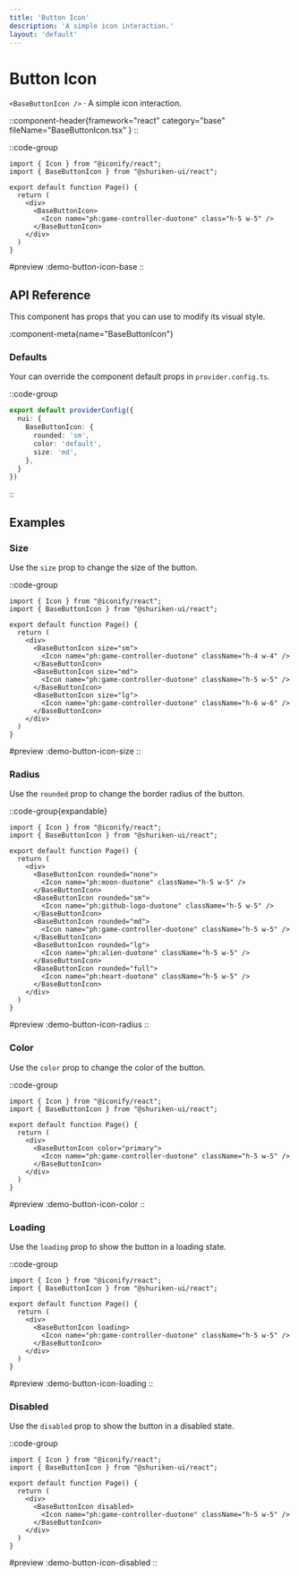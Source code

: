 ```yaml
---
title: 'Button Icon'
description: 'A simple icon interaction.'
layout: 'default'
---
```


# Button Icon

`<BaseButtonIcon />` · A simple icon interaction.

::component-header{framework="react" category="base" fileName="BaseButtonIcon.tsx" }
::

::code-group

```tsx [DemoButtonIconBase.tsx]
import { Icon } from "@iconify/react";
import { BaseButtonIcon } from "@shuriken-ui/react";

export default function Page() {
  return (
    <div>
      <BaseButtonIcon>
        <Icon name="ph:game-controller-duotone" class="h-5 w-5" />
      </BaseButtonIcon>
    </div>
  )
}
```

#preview
:demo-button-icon-base
::

## API Reference

This component has props that you can use to modify its visual style.

:component-meta{name="BaseButtonIcon"}

### Defaults

Your can override the component default props in `provider.config.ts`.

::code-group

```ts [provider.config.ts]
export default providerConfig({
  nui: {
    BaseButtonIcon: {
      rounded: 'sm',
      color: 'default',
      size: 'md',
    },
  }
})
```
::

## Examples

### Size

Use the `size` prop to change the size of the button.

::code-group

```tsx [DemoButtonIconSize.tsx]
import { Icon } from "@iconify/react";
import { BaseButtonIcon } from "@shuriken-ui/react";

export default function Page() {
  return (
    <div>
      <BaseButtonIcon size="sm">
        <Icon name="ph:game-controller-duotone" className="h-4 w-4" />
      </BaseButtonIcon>
      <BaseButtonIcon size="md">
        <Icon name="ph:game-controller-duotone" className="h-5 w-5" />
      </BaseButtonIcon>
      <BaseButtonIcon size="lg">
        <Icon name="ph:game-controller-duotone" className="h-6 w-6" />
      </BaseButtonIcon>
    </div>
  )
}
```

#preview
:demo-button-icon-size
::

### Radius

Use the `rounded` prop to change the border radius of the button.

::code-group{expandable}

```tsx [DemoButtonIconRadius.tsx]
import { Icon } from "@iconify/react";
import { BaseButtonIcon } from "@shuriken-ui/react";

export default function Page() {
  return (
    <div>
      <BaseButtonIcon rounded="none">
        <Icon name="ph:moon-duotone" className="h-5 w-5" />
      </BaseButtonIcon>
      <BaseButtonIcon rounded="sm">
        <Icon name="ph:github-logo-duotone" className="h-5 w-5" />
      </BaseButtonIcon>
      <BaseButtonIcon rounded="md">
        <Icon name="ph:game-controller-duotone" className="h-5 w-5" />
      </BaseButtonIcon>
      <BaseButtonIcon rounded="lg">
        <Icon name="ph:alien-duotone" className="h-5 w-5" />
      </BaseButtonIcon>
      <BaseButtonIcon rounded="full">
        <Icon name="ph:heart-duotone" className="h-5 w-5" />
      </BaseButtonIcon>
    </div>
  )
}
```

#preview
:demo-button-icon-radius
::

### Color

Use the `color` prop to change the color of the button.

::code-group

```tsx [DemoButtonIconColor.tsx]
import { Icon } from "@iconify/react";
import { BaseButtonIcon } from "@shuriken-ui/react";

export default function Page() {
  return (
    <div>
      <BaseButtonIcon color="primary">
        <Icon name="ph:game-controller-duotone" className="h-5 w-5" />
      </BaseButtonIcon>
    </div>
  )
}
```

#preview
:demo-button-icon-color
::

### Loading

Use the `loading` prop to show the button in a loading state.

::code-group

```tsx [DemoButtonIconLoading.tsx]
import { Icon } from "@iconify/react";
import { BaseButtonIcon } from "@shuriken-ui/react";

export default function Page() {
  return (
    <div>
      <BaseButtonIcon loading>
        <Icon name="ph:game-controller-duotone" className="h-5 w-5" />
      </BaseButtonIcon>
    </div>
  )
}
```

#preview
:demo-button-icon-loading
::

### Disabled

Use the `disabled` prop to show the button in a disabled state.

::code-group

```tsx [DemoButtonIconDisabled.tsx]
import { Icon } from "@iconify/react";
import { BaseButtonIcon } from "@shuriken-ui/react";

export default function Page() {
  return (
    <div>
      <BaseButtonIcon disabled>
        <Icon name="ph:game-controller-duotone" className="h-5 w-5" />
      </BaseButtonIcon>
    </div>
  )
}
```

#preview
:demo-button-icon-disabled
::